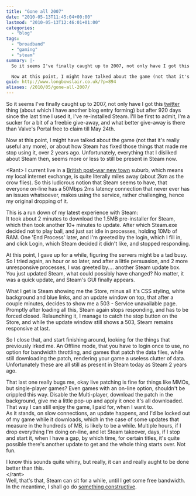 ```yaml
---
title: "Gone all 2007"
date: "2010-05-13T11:45:04+00:00"
lastmod: "2010-05-13T12:46:01+01:00"
categories: 
  - "blog"
tags: 
  - "broadband"
  - "gaming"
  - "steam"
summary: |-
  So it seems I've finally caught up to 2007, not only have I got this [twitter](http://twitter.com/kenjie20) thing (about which I have another blog entry forming) but after 920 days since the last time I used it, I've re-installed Steam. I'll be first to admit, I'm a sucker for a bit of a freebie give-away, and what better give-away is there than Valve's Portal free to claim till May 24th.

  Now at this point, I might have talked about the game (not that it's really useful any more), or about how Steam has fixed those things that made me stop using it, over 2 years ago. Unfortunately, everything that I disliked about Steam then, seems more or less to still be present in Steam now.
guid: http://www.longbowslair.co.uk/?p=894
aliases: /2010/05/gone-all-2007/
---
```


So it seems I've finally caught up to 2007, not only have I got this [twitter](http://twitter.com/kenjie20) thing (about which I have another blog entry forming) but after 920 days since the last time I used it, I've re-installed Steam. I'll be first to admit, I'm a sucker for a bit of a freebie give-away, and what better give-away is there than Valve's Portal free to claim till May 24th.

Now at this point, I might have talked about the game (not that it's really useful any more), or about how Steam has fixed those things that made me stop using it, over 2 years ago. Unfortunately, everything that I disliked about Steam then, seems more or less to still be present in Steam now.

<!--more-->

&lt;Rant&gt;
I current live in a [British post-war new town](http://en.wikipedia.org/wiki/New_towns_in_the_United_Kingdom) suburb, which means my local internet exchange, is quite literally miles away (about 2km as the crow flies). So this ludicrous notion that Steam seems to have, that everyone on-line has a 50Mbps 2ms latency connection that never ever has an issues whatsoever, makes using the service, rather challenging, hence my original dropping of it.

This is a run down of my latest experience with Steam:  
It took about 2 minutes to download the 1.5MB pre-installer for Steam, which then took another 10+ minutes to update. After which Steam.exe decided not to play ball, and just sat idle in processes, holding 10Mb of RAM. One 'End Process' later, and I'm greeted by the login, which I fill in, and click Login, which Steam decided it didn't like, and stopped responding.

At this point, I gave up for a while, figuring the servers might be a tad busy. So I tried again, an hour or so later, and after a little persuasion, and 2 more unresponsive processes, I was greeted by.... another Steam update box. You just updated Steam, what could possibly have changed? No matter, it was a quick update, and Steam's GUI finally appears.

What I get is Steam showing me the Store, minus all it's CSS styling, white background and blue links, and an update window on top, that after a couple minutes, decides to show me a 503 - Service unavailable page. Promptly after loading all this, Steam again stops responding, and has to be forced closed. Relaunching it, I manage to catch the stop button on the Store, and while the update window still shows a 503, Steam remains responsive at last.

So I close that, and start finishing around, looking for the things that previously irked me. An Offline mode, that you have to login once to use, no option for bandwidth throttling, and games that patch the data files, while still downloading the patch, rendering your game a useless clutter of data. Unfortunately these are all still as present in Steam today as Steam 2 years ago.

That last one really bugs me, okay live patching is fine for things like MMOs, but single-player games? Even games with an on-line option, shouldn't be crippled this way. Disable the Multi-player, download the patch in the background, give me a little pop-up and apply it once it's all downloaded. That way I can still enjoy the game, I paid for, when I want to.  
As it stands, on slow connections, an update happens, and I'd be locked out of my game while it downloads, which in the case of some updates that measure in the hundreds of MB, is likely to be a while. Multiple hours, if I drop everything I'm doing on-line, and let Steam takeover, days, if I stop and start it, when I have a gap, by which time, for certain titles, it's quite possible there's another update to get and the whole thing starts over. Not fun.

I know this sounds quite whiny, but really, it can and really aught to be done better than this.  
\</rant\>  
Well, that's that, Steam can sit for a while, until I get some free bandwidth. In the meantime, I shall go do [something constructive](https://sourceforge.net/projects/supytweet/).
